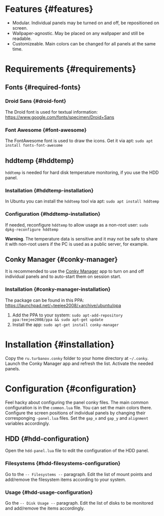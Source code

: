 # Features {#features}

* Modular. Individual panels may be turned on and off, be repositioned on screen.
* Wallpaper-agnostic. May be placed on any wallpaper and still be readable.
* Customizeable. Main colors can be changed for all panels at the same time.


# Requirements {#requirements}

## Fonts {#required-fonts}

### Droid Sans {#droid-font}

The Droid font is used for textual information: <https://www.google.com/fonts/specimen/Droid+Sans>


### Font Awesome {#font-awesome}

The FontAwesome font is used to draw the icons. Get it via apt: `sudo apt install fonts-font-awesome`


## hddtemp {#hddtemp}

`hddtemp` is needed for hard disk temperature monitoring, if you use the HDD panel.


### Installation {#hddtemp-installation}

In Ubuntu you can install the `hddtemp` tool via apt: `sudo apt install hddtemp`


### Configuration {#hddtemp-installation}

If needed, reconfigure `hddtemp` to allow usage as a non-root user: `sudo dpkg-reconfigure hddtemp`

**Warning**. The temperature data is sensitive and it may not be safe to share it with non-root users if the PC is used as a public server, for example.


## Conky Manager {#conky-manager}

It is recommended to use the [Conky Manager]() app to turn on and off individual panels and to auto-start them on session start.


### Installation {#conky-manager-installation}

The package can be found in this PPA: <https://launchpad.net/~teejee2008/+archive/ubuntu/ppa>

1. Add the PPA to your system: `sudo apt-add-repository ppa:teejee2008/ppa && sudo apt-get update`
2. Install the app: `sudo apt-get install conky-manager`


# Installation {#installation}

Copy the `ru.turbanov.conky` folder to your home directory at `~/.conky`. Launch the Conky Manager app and refresh the list. Activate the needed panels.


# Configuration {#configuration}

Feel hacky about configuring the panel conky files. The main common configuration is in the `common.lua` file. You can set the main colors there.
Configure the screen positions of individual panels by changing their corresponging `-panel.lua` files. Set the `gap_x` and `gap_y` and `alignment` variables accordingly.


## HDD {#hdd-configuration}

Open the `hdd-panel.lua` file to edit the configuration of the HDD panel.


### Filesystems {#hdd-filesystems-configuration}

Go to the `-- Filesystems --` paragraph. Edit the list of mount points and add/remove the filesystem items according to your system.


### Usage {#hdd-usage-configuration}

Go the `-- Disk Usage --` paragraph. Edit the list of disks to be monitored and add/remove the items accordingly.

